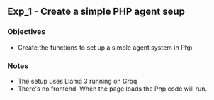 ## Exp_1 - Create a simple PHP agent seup

### Objectives
- Create the functions to set up a simple agent system in Php.

### Notes
- The setup uses Llama 3 running on Groq
- There's no frontend. When the page loads the Php code will run.
